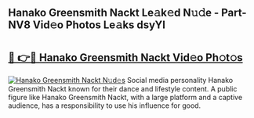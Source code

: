 ## Hanako Greensmith Nackt Le𝚊k𝚎d N𝚞𝚍e - Part-NV8 Vid𝚎o Photos Le𝚊ks dsyYl

# <h2><a href="http://fb0jo1.evod.top/?m=Hanako+Greensmith+Nackt">🔗 👉🔴 Hanako Greensmith Nackt Vid𝚎o Ph𝚘t𝚘s</a></h2>

[![Hanako Greensmith Nackt N𝚞d𝚎s](https://i.imgur.com/8V9OHl7.gif)](http://fb0jo1.evod.top/?m=Hanako+Greensmith+Nackt)
Social media personality Hanako Greensmith Nackt known for their dance and lifestyle content. A public figure like Hanako Greensmith Nackt, with a large platform and a captive audience, has a responsibility to use his influence for good. 
